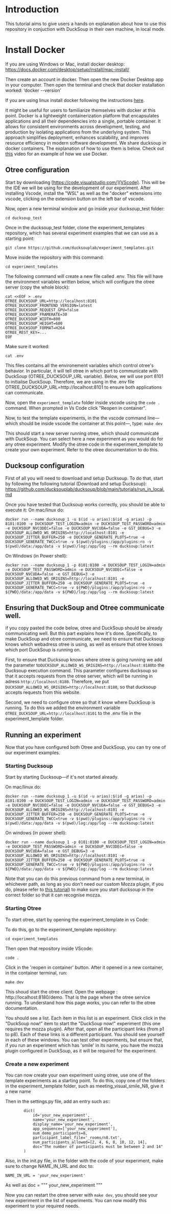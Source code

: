 # Introduction

This tutorial aims to give users a hands on explanation about how to use this repository in conjuction with DuckSoup in their own machine, in local mode.

# Install Docker

If you are using Windows or Mac, install docker desktop:
https://docs.docker.com/desktop/setup/install/mac-install/ 

Then create an account in docker. 
Then open the new Docker Desktop app in your computer.
Then open the terminal and check that docker installation worked:
‘docker --version’

If you are using linux install docker following the instructions [here](https://docs.docker.com/engine/install/ubuntu/).

It might be useful for users to familiarize themselves with docker at this point. Docker is a lightweight containerization platform that encapsulates applications and all their dependencies into a single, portable container. It allows for consistent environments across development, testing, and production by isolating applications from the underlying system. This approach simplifies deployment, enhances scalability, and improves resource efficiency in modern software development. We share ducksoup in docker containers. The explanation of how to use them is below. Check out [this](https://www.youtube.com/watch?v=_dfLOzuIg2o) video for an example of how we use Docker.

## Otree configuration

Start by downloading [https://code.visualstudio.com/](VScode). This will be the IDE we will be using for the development of our experiment. After installing Vscode, install the "WSL" as well as the "docker" extensions into vscode, clicking on the extension button on the left bar of vscode.


Now, open a new terminal window and go inside your ducksoup_test folder:
```
cd ducksoup_test
```

Once in the ducksoup_test folder, clone the experiment_templates repository, which has several experiment examples that we can use as a starting point:
```
git clone https://github.com/ducksouplab/experiment_templates.git
```

Move inside the repository with this command:
```
cd experiment_templates
```

The following command will create a new file called .env. This file will have the environment variables written below, which will configure the otree server (copy the whole block):
```
cat <<EOF > .env
OTREE_DUCKSOUP_URL=http://localhost:8101
OTREE_DUCKSOUP_FRONTEND_VERSION=latest
OTREE_DUCKSOUP_REQUEST_GPU=false
OTREE_DUCKSOUP_FRAMERATE=30
OTREE_DUCKSOUP_WIDTH=800
OTREE_DUCKSOUP_HEIGHT=600
OTREE_DUCKSOUP_FORMAT=H264
OTREE_REST_KEY=...
EOF
```

Make sure it worked:
```
cat .env
```

This files contains all the environement variables which control otree's behavior. In particular, it will tell otree in which port to communicate with DuckSoup (OTREE_DUCKSOUP_URL variable). Below, we will use port 8101 to initialise DuckSoup. Therefore, we are using in the .env file OTREE_DUCKSOUP_URL=http://localhost:8101 to ensure both applications can communicate.

Now, open the ```experiment_template``` folder inside vscode using the ```code .``` command. When prompted in Vs Code click "Reopen in container".

Now, to test the template experiments, in the the vscode command line— which should be inside vscode the container at this point—, type:
```make dev```

This should start a new server running otree, which should communicate with DuckSoup. You can select here a new experiment as you would do for any otree experiment. Modify the otree code in the experiment_template to create your own experiment. Refer to the otree documentation to do this.

## Ducksoup configuration
First of all you will need to download and setup Ducksoup. To do that, start by following the following tutorial (Download and setup Ducksoup): https://github.com/ducksouplab/ducksoup/blob/main/tutorials/run_in_local.md

Once you have tested that Ducksoup works correctly, you should be able to execute it:
On mac/linux do:
```
docker run --name ducksoup_1 -u $(id -u arias):$(id -g arias) -p 8101:8100 -e DUCKSOUP_TEST_LOGIN=admin -e DUCKSOUP_TEST_PASSWORD=admin -e DUCKSOUP_NVCODEC=false -e DUCKSOUP_NVCUDA=false -e GST_DEBUG=3 -e DUCKSOUP_ALLOWED_WS_ORIGINS=http://localhost:8101 -e DUCKSOUP_JITTER_BUFFER=250 -e DUCKSOUP_GENERATE_PLOTS=true -e DUCKSOUP_GENERATE_TWCC=true -v $(pwd)/plugins:/app/plugins:ro -v $(pwd)/data:/app/data -v $(pwd)/log:/app/log --rm ducksoup:latest
```

On Windows (in Power shell):
```
docker run --name ducksoup_1 -p 8101:8100 -e DUCKSOUP_TEST_LOGIN=admin -e DUCKSOUP_TEST_PASSWORD=admin -e DUCKSOUP_NVCODEC=false -e DUCKSOUP_NVCUDA=false -e GST_DEBUG=3 -e DUCKSOUP_ALLOWED_WS_ORIGINS=http://localhost:8101 -e DUCKSOUP_JITTER_BUFFER=250 -e DUCKSOUP_GENERATE_PLOTS=true -e DUCKSOUP_GENERATE_TWCC=true -v ${PWD}/plugins:/app/plugins:ro -v ${PWD}/data:/app/data -v ${PWD}/log:/app/log --rm ducksoup:latest
```

## Ensuring that DuckSoup and Otree communicate well.

if you copy pasted the code below, otree and DuckSoup should be already communicating well. But this part explains how it's done. Specifically, to make DuckSoup and otree communicate, we need to ensure that Ducksoup knows which webadress otree is using, as well as ensure that otree knows which port DuckSoup is running on.


First, to ensure that Ducksoup knows where otree is going running we add the parameter to```DUCKSOUP_ALLOWED_WS_ORIGINS=http://localhost:8180```to the Ducksoup execution command.  This parameter configures ducksoup so that it accepts requests from the otree server, which will be running in adress ```http://localhost:8180```. Therefore, we put ```DUCKSOUP_ALLOWED_WS_ORIGINS=http://localhost:8180```, so that ducksoup accepts requests from this website.

Second, we need to configure otree so that it know where DuckSoup is running. To do this we added the environment variable ```OTREE_DUCKSOUP_URL=http://localhost:8101``` to the .env file in the experiment_template folder. 

## Running an experiment

Now that you have configured both Otree and DuckSoup, you can try one of our experiment examples.

### Starting Ducksoup
Start by starting Ducksoup—if it's not started already.

On mac/linux do:
```
docker run --name ducksoup_1 -u $(id -u arias):$(id -g arias) -p 8101:8100 -e DUCKSOUP_TEST_LOGIN=admin -e DUCKSOUP_TEST_PASSWORD=admin -e DUCKSOUP_NVCODEC=false -e DUCKSOUP_NVCUDA=false -e GST_DEBUG=3 -e DUCKSOUP_ALLOWED_WS_ORIGINS=http://localhost:8101 -e DUCKSOUP_JITTER_BUFFER=250 -e DUCKSOUP_GENERATE_PLOTS=true -e DUCKSOUP_GENERATE_TWCC=true -v $(pwd)/plugins:/app/plugins:ro -v $(pwd)/data:/app/data -v $(pwd)/log:/app/log --rm ducksoup:latest
```

On windows (in power shell):
```
docker run --name ducksoup_1 -p 8101:8100 -e DUCKSOUP_TEST_LOGIN=admin -e DUCKSOUP_TEST_PASSWORD=admin -e DUCKSOUP_NVCODEC=false -e DUCKSOUP_NVCUDA=false -e GST_DEBUG=3 -e DUCKSOUP_ALLOWED_WS_ORIGINS=http://localhost:8101 -e DUCKSOUP_JITTER_BUFFER=250 -e DUCKSOUP_GENERATE_PLOTS=true -e DUCKSOUP_GENERATE_TWCC=true -v ${PWD}/plugins:/app/plugins:ro -v ${PWD}/data:/app/data -v ${PWD}/log:/app/log --rm ducksoup:latest
```

Note that you can do this previous command from a new terminal, in whichever path, as long as you don't need our custom Mozza plugin, if you do, please refer to [this tutorial](https://github.com/ducksouplab/ducksoup/blob/main/tutorials/run_in_local.md#incorporate-mozza-to-perform-real-time-smile-manipulation)) to make sure you start ducksoup in the correct folder so that it can recognise mozza.


### Starting Otree
To start otree,  start by opening the experiment_template in vs Code:

To do this, go to the experiment_template repository:
```
cd experiment_templates
```

Then open that repository inside VScode:
```
code .
```

Click in the 'reopen in container' button. After it opened in a new container, in the container terminal, run:
```
make dev
```

This shoud start the otree client. Open the webpage : http://localhost:8180/demo. That is the page where the otree service running.
To understand how this page works, you can refer to the otree documentation.

You should see a list. Each item in this list is an experiment. Click click in the "DuckSoup now!" item to start the "DuckSoup now!" experiment (this one requires the mozza plugin).  After that, open all the participant links (from p1 to p8). Each of these links is a different participant. You should see yourself in each of these windows. You can test other experiments, but ensure that, if you run an experiment which has 'smile' in its name, you have the mozza plugin configured in DuckSoup, as it will be required for the experiment.

### Create a new experiment
You can now create your own experiment using otree, use one of the template experiments as a starting point. To do this, copy one of the folders in the experiment_template folder, such as meeting_visual_smile_N8, give it a new name 

Then in the settings.py file, add an entry such as::
```
		dict(
			id='your_new_experiment', 
			name='your_new_experiment',
			display_name='your_new_experiment',
			app_sequence=['your_new_experiment'],
			num_demo_participants=8,
			participant_label_file='_rooms/n8.txt',
			num_participants_allowed=[2, 4, 6, 8, 10, 12, 14],
			doc="The number of participants must be between 2 and 14"
		)
```

Also, in the init.py file, in the folder with the code of your experiment, make sure to change NAME_IN_URL and doc to:
```
NAME_IN_URL = 'your_new_experiment'
```

As well as
doc = """
your_new_experiment
"""

Now you can restart the otree server with ```make dev```, you should see your new experiment in the list of experiments. You can now modify this experiment to your required needs.


